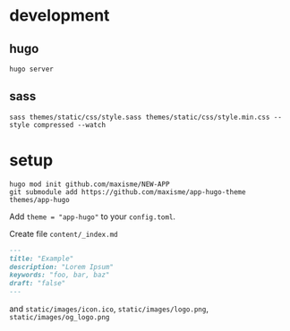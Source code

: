 # development

## hugo
```
hugo server
```
## sass
```
sass themes/static/css/style.sass themes/static/css/style.min.css --style compressed --watch
```

# setup

```
hugo mod init github.com/maxisme/NEW-APP
git submodule add https://github.com/maxisme/app-hugo-theme themes/app-hugo
```

Add `theme = "app-hugo"` to your `config.toml`.

Create file `content/_index.md`
```markdown
---
title: "Example"
description: "Lorem Ipsum"
keywords: "foo, bar, baz"
draft: "false"
---
```
and `static/images/icon.ico`, `static/images/logo.png`, `static/images/og_logo.png`